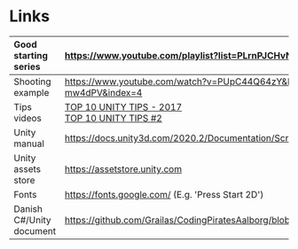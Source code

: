 # Links

<table>
<colgroup>
<col style="width: 17%" />
<col style="width: 82%" />
</colgroup>
<thead>
<tr>
<th style="text-align: left;">Good starting series</th>
<th style="text-align: left;"><a
href="https://www.youtube.com/playlist?list=PLrnPJCHvNZuCVTz6lvhR81nnaf1a-b67U">https://www.youtube.com/playlist?list=PLrnPJCHvNZuCVTz6lvhR81nnaf1a-b67U</a></th>
</tr>
</thead>
<tbody>
<tr>
<td style="text-align: left;">Shooting example</td>
<td style="text-align: left;"><a
href="https://www.youtube.com/watch?v=PUpC44Q64zY&amp;list=PLgOEwFbvGm5o8hayFB6skAfa8Z-mw4dPV&amp;index=4">https://www.youtube.com/watch?v=PUpC44Q64zY&amp;list=PLgOEwFbvGm5o8hayFB6skAfa8Z-mw4dPV&amp;index=4</a></td>
</tr>
<tr>
<td style="text-align: left;">Tips videos</td>
<td style="text-align: left;"><a
href="https://www.youtube.com/watch?v=JDVuTBHnGWw&amp;list=PLPV2KyIb3jR5QFsefuO2RlAgWEz6EvVi6&amp;index=13">TOP
10 UNITY TIPS - 2017</a><br />
<a
href="https://www.youtube.com/watch?v=IHeMmFxvmkY&amp;list=PLPV2KyIb3jR5QFsefuO2RlAgWEz6EvVi6&amp;index=15">TOP
10 UNITY TIPS #2</a></td>
</tr>
<tr>
<td style="text-align: left;">Unity manual</td>
<td style="text-align: left;"><a
href="https://docs.unity3d.com/2020.2/Documentation/ScriptReference/index.html">https://docs.unity3d.com/2020.2/Documentation/ScriptReference/index.html</a></td>
</tr>
<tr>
<td style="text-align: left;">Unity assets store</td>
<td style="text-align: left;"><a
href="https://assetstore.unity.com/">https://assetstore.unity.com</a></td>
</tr>
<tr>
<td style="text-align: left;">Fonts</td>
<td style="text-align: left;"><a
href="https://fonts.google.com/">https://fonts.google.com/</a> (E.g.
'Press Start 2D')</td>
</tr>
<tr>
<td style="text-align: left;">Danish C#/Unity document</td>
<td style="text-align: left;"><a
href="https://github.com/Grailas/CodingPiratesAalborg/blob/master/Guides/Hjælpeguide.pdf">https://github.com/Grailas/CodingPiratesAalborg/blob/master/Guides/Hj%C3%A6lpeguide.pdf</a></td>
</tr>
</tbody>
</table>